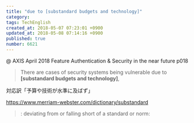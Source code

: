 ```yaml
---
title: "due to [substandard budgets and technology]"
category: 
tags: TechEnglish
created_at: 2018-05-07 07:23:01 +0900
updated_at: 2018-05-08 07:14:16 +0900
published: true
number: 6621
---
```


@ AXIS April 2018
Feature
Authentication & Security in the near future
p018

> There are cases of security systems being vulnerable due to **[substandard budgets and technology]**, 

対応訳「予算や技術が水準に及ばず」

https://www.merriam-webster.com/dictionary/substandard
> : deviating from or falling short of a standard or norm: 



